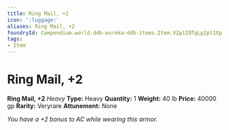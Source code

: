 ```yaml
---
title: Ring Mail, +2
icon: ':luggage:'
aliases: Ring Mail, +2
foundryId: Compendium.world.ddb-eureka-ddb-items.Item.VZp1I0TgLp2pt1Xp
tags:
- Item
---
```


# Ring Mail, +2

**Ring Mail, +2**
_Heavy_
**Type:** Heavy
**Quantity:** 1
**Weight:** 40 lb
**Price:** 40000 gp
**Rarity:** Veryrare
**Attunement:** None

*You have a +2 bonus to AC while wearing this armor.*
